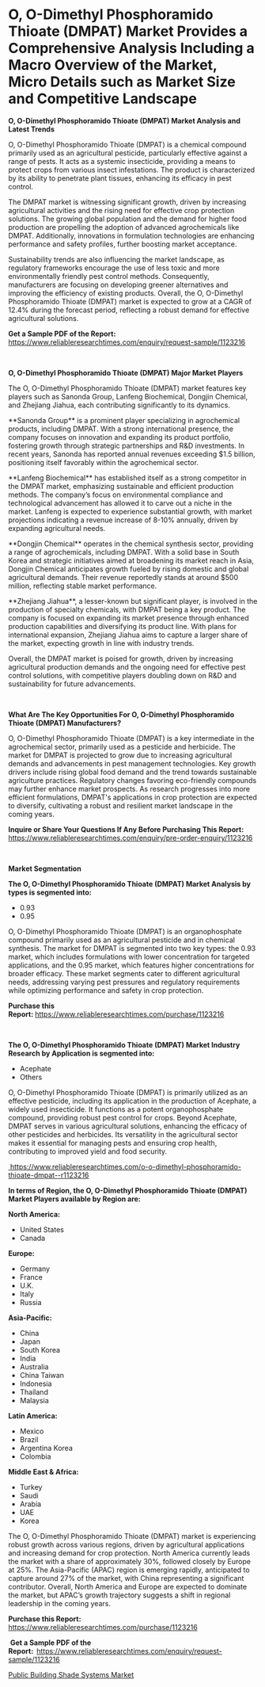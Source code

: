 <p><h1>O, O-Dimethyl Phosphoramido Thioate (DMPAT) Market Provides a Comprehensive Analysis Including a Macro Overview of the Market, Micro Details such as Market Size and Competitive Landscape</h1></p><p><strong>O, O-Dimethyl Phosphoramido Thioate (DMPAT) Market Analysis and Latest Trends</strong></p>
<p><p>O, O-Dimethyl Phosphoramido Thioate (DMPAT) is a chemical compound primarily used as an agricultural pesticide, particularly effective against a range of pests. It acts as a systemic insecticide, providing a means to protect crops from various insect infestations. The product is characterized by its ability to penetrate plant tissues, enhancing its efficacy in pest control.</p><p>The DMPAT market is witnessing significant growth, driven by increasing agricultural activities and the rising need for effective crop protection solutions. The growing global population and the demand for higher food production are propelling the adoption of advanced agrochemicals like DMPAT. Additionally, innovations in formulation technologies are enhancing performance and safety profiles, further boosting market acceptance.</p><p>Sustainability trends are also influencing the market landscape, as regulatory frameworks encourage the use of less toxic and more environmentally friendly pest control methods. Consequently, manufacturers are focusing on developing greener alternatives and improving the efficiency of existing products. Overall, the O, O-Dimethyl Phosphoramido Thioate (DMPAT) market is expected to grow at a CAGR of 12.4% during the forecast period, reflecting a robust demand for effective agricultural solutions.</p></p>
<p><strong>Get a Sample PDF of the Report:&nbsp;</strong> <a href="https://www.reliableresearchtimes.com/enquiry/request-sample/1123216?utm_campaign=2033&utm_medium=2&utm_source=Github&utm_content=ia&utm_term=05022025&utm_id=o-o-dimethyl-phosphoramido-thioate-dmpat">https://www.reliableresearchtimes.com/enquiry/request-sample/1123216</a></p>
<p>&nbsp;</p>
<p><strong>O, O-Dimethyl Phosphoramido Thioate (DMPAT) Major Market Players</strong></p>
<p><p>The O, O-Dimethyl Phosphoramido Thioate (DMPAT) market features key players such as Sanonda Group, Lanfeng Biochemical, Dongjin Chemical, and Zhejiang Jiahua, each contributing significantly to its dynamics.</p><p>**Sanonda Group** is a prominent player specializing in agrochemical products, including DMPAT. With a strong international presence, the company focuses on innovation and expanding its product portfolio, fostering growth through strategic partnerships and R&D investments. In recent years, Sanonda has reported annual revenues exceeding $1.5 billion, positioning itself favorably within the agrochemical sector.</p><p>**Lanfeng Biochemical** has established itself as a strong competitor in the DMPAT market, emphasizing sustainable and efficient production methods. The company’s focus on environmental compliance and technological advancement has allowed it to carve out a niche in the market. Lanfeng is expected to experience substantial growth, with market projections indicating a revenue increase of 8-10% annually, driven by expanding agricultural needs.</p><p>**Dongjin Chemical** operates in the chemical synthesis sector, providing a range of agrochemicals, including DMPAT. With a solid base in South Korea and strategic initiatives aimed at broadening its market reach in Asia, Dongjin Chemical anticipates growth fueled by rising domestic and global agricultural demands. Their revenue reportedly stands at around $500 million, reflecting stable market performance.</p><p>**Zhejiang Jiahua**, a lesser-known but significant player, is involved in the production of specialty chemicals, with DMPAT being a key product. The company is focused on expanding its market presence through enhanced production capabilities and diversifying its product line. With plans for international expansion, Zhejiang Jiahua aims to capture a larger share of the market, expecting growth in line with industry trends.</p><p>Overall, the DMPAT market is poised for growth, driven by increasing agricultural production demands and the ongoing need for effective pest control solutions, with competitive players doubling down on R&D and sustainability for future advancements.</p></p>
<p>&nbsp;</p>
<p><strong>What Are The Key Opportunities For O, O-Dimethyl Phosphoramido Thioate (DMPAT) Manufacturers?</strong></p>
<p><p>O, O-Dimethyl Phosphoramido Thioate (DMPAT) is a key intermediate in the agrochemical sector, primarily used as a pesticide and herbicide. The market for DMPAT is projected to grow due to increasing agricultural demands and advancements in pest management technologies. Key growth drivers include rising global food demand and the trend towards sustainable agriculture practices. Regulatory changes favoring eco-friendly compounds may further enhance market prospects. As research progresses into more efficient formulations, DMPAT's applications in crop protection are expected to diversify, cultivating a robust and resilient market landscape in the coming years.</p></p>
<p><strong>Inquire or Share Your Questions If Any Before Purchasing This Report:</strong> <a href="https://www.reliableresearchtimes.com/enquiry/pre-order-enquiry/1123216?utm_campaign=2033&utm_medium=2&utm_source=Github&utm_content=ia&utm_term=05022025&utm_id=o-o-dimethyl-phosphoramido-thioate-dmpat">https://www.reliableresearchtimes.com/enquiry/pre-order-enquiry/1123216</a></p>
<p>&nbsp;</p>
<p><strong>Market Segmentation</strong></p>
<p><strong>The O, O-Dimethyl Phosphoramido Thioate (DMPAT) Market Analysis by types is segmented into:</strong></p>
<p><ul><li>0.93</li><li>0.95</li></ul></p>
<p><p>O, O-Dimethyl Phosphoramido Thioate (DMPAT) is an organophosphate compound primarily used as an agricultural pesticide and in chemical synthesis. The market for DMPAT is segmented into two key types: the 0.93 market, which includes formulations with lower concentration for targeted applications, and the 0.95 market, which features higher concentrations for broader efficacy. These market segments cater to different agricultural needs, addressing varying pest pressures and regulatory requirements while optimizing performance and safety in crop protection.</p></p>
<p><strong>Purchase this Report:&nbsp;</strong><a href="https://www.reliableresearchtimes.com/purchase/1123216?utm_campaign=2033&utm_medium=2&utm_source=Github&utm_content=ia&utm_term=05022025&utm_id=o-o-dimethyl-phosphoramido-thioate-dmpat">https://www.reliableresearchtimes.com/purchase/1123216</a></p>
<p>&nbsp;</p>
<p><strong>The O, O-Dimethyl Phosphoramido Thioate (DMPAT) Market Industry Research by Application is segmented into:</strong></p>
<p><ul><li>Acephate</li><li>Others</li></ul></p>
<p><p>O, O-Dimethyl Phosphoramido Thioate (DMPAT) is primarily utilized as an effective pesticide, including its application in the production of Acephate, a widely used insecticide. It functions as a potent organophosphate compound, providing robust pest control for crops. Beyond Acephate, DMPAT serves in various agricultural solutions, enhancing the efficacy of other pesticides and herbicides. Its versatility in the agricultural sector makes it essential for managing pests and ensuring crop health, contributing to improved yield and food security.</p></p>
<p><a href="https://www.reliableresearchtimes.com/o-o-dimethyl-phosphoramido-thioate-dmpat--r1123216?utm_campaign=2033&utm_medium=2&utm_source=Github&utm_content=ia&utm_term=05022025&utm_id=o-o-dimethyl-phosphoramido-thioate-dmpat">&nbsp;https://www.reliableresearchtimes.com/o-o-dimethyl-phosphoramido-thioate-dmpat--r1123216</a></p>
<p><strong>In terms of Region, the O, O-Dimethyl Phosphoramido Thioate (DMPAT) Market Players available by Region are:</strong></p>
<p>
    <p> <strong> North America: </strong>
        <ul>
            <li>United States</li>
            <li>Canada</li>
        </ul>
        </p> 
    <p> <strong> Europe: </strong>
        <ul>
            <li>Germany</li>
            <li>France</li>
            <li>U.K.</li>
            <li>Italy</li>
            <li>Russia</li>
        </ul>
        </p> 
    <p> <strong> Asia-Pacific: </strong>
        <ul>
            <li>China</li>
            <li>Japan</li>
            <li>South Korea</li>
            <li>India</li>
            <li>Australia</li>
            <li>China Taiwan</li>
            <li>Indonesia</li>
            <li>Thailand</li>
            <li>Malaysia</li>
        </ul>
        </p> 
    <p> <strong> Latin America: </strong>
        <ul>
            <li>Mexico</li>
            <li>Brazil</li>
            <li>Argentina Korea</li>
            <li>Colombia</li>
        </ul>
        </p> 
    <p> <strong> Middle East & Africa: </strong>
        <ul>
            <li>Turkey</li>
            <li>Saudi</li>
            <li>Arabia</li>
            <li>UAE</li>
            <li>Korea</li>
        </ul>
    </p>
    </p>
<p><p>The O, O-Dimethyl Phosphoramido Thioate (DMPAT) market is experiencing robust growth across various regions, driven by agricultural applications and increasing demand for crop protection. North America currently leads the market with a share of approximately 30%, followed closely by Europe at 25%. The Asia-Pacific (APAC) region is emerging rapidly, anticipated to capture around 27% of the market, with China representing a significant contributor. Overall, North America and Europe are expected to dominate the market, but APAC’s growth trajectory suggests a shift in regional leadership in the coming years.</p></p>
<p><strong>Purchase this Report: </strong><a href="https://www.reliableresearchtimes.com/purchase/1123216?utm_campaign=2033&utm_medium=2&utm_source=Github&utm_content=ia&utm_term=05022025&utm_id=o-o-dimethyl-phosphoramido-thioate-dmpat">https://www.reliableresearchtimes.com/purchase/1123216</a></p>
<p>&nbsp;<strong>Get a Sample PDF of the Report:&nbsp;&nbsp;</strong><a href="https://www.reliableresearchtimes.com/enquiry/request-sample/1123216?utm_campaign=2033&utm_medium=2&utm_source=Github&utm_content=ia&utm_term=05022025&utm_id=o-o-dimethyl-phosphoramido-thioate-dmpat">https://www.reliableresearchtimes.com/enquiry/request-sample/1123216</a></p>
<p><strong></strong></p>
<p><p><a href="https://github.com/ygfu6u/Market-Research-Report-List-1/blob/main/public-building-shade-systems-market.md?utm_campaign=2033&utm_medium=2&utm_source=Github&utm_content=ia&utm_term=05022025&utm_id=o-o-dimethyl-phosphoramido-thioate-dmpat">Public Building Shade Systems Market</a></p></p>